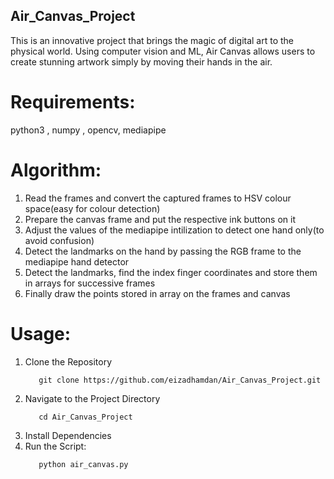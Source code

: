 ## Air_Canvas_Project
 
This is an innovative project that brings the magic of digital art to the physical world. 
Using computer vision and ML, Air Canvas allows users to create stunning artwork simply by moving their hands in the air.


# Requirements: 
python3 , numpy , opencv, mediapipe

# Algorithm:
1. Read the frames and convert the captured frames to HSV colour space(easy for colour detection)
2. Prepare the canvas frame and put the respective ink buttons on it
3. Adjust the values of the mediapipe intilization to detect one hand only(to avoid confusion)
4. Detect the landmarks on the hand by passing the RGB frame to the mediapipe hand detector
5. Detect the landmarks, find the index finger coordinates and store them in arrays for successive frames
6. Finally draw the points stored in array on the frames and canvas

# Usage:
1. Clone the Repository
   ```
      git clone https://github.com/eizadhamdan/Air_Canvas_Project.git
   ```
2. Navigate to the Project Directory
   ```
      cd Air_Canvas_Project
   ```
3. Install Dependencies
4. Run the Script:
   ```
      python air_canvas.py
   ```
   
